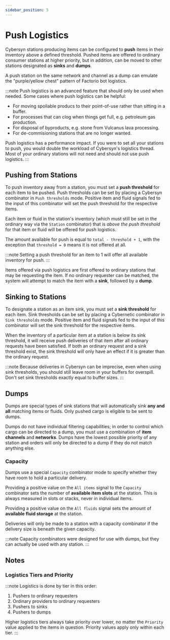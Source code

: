 ```yaml
---
sidebar_position: 5
---
```


# Push Logistics

Cybersyn stations producing items can be configured to **push** items in their inventory above a defined threshold. Pushed items are offered to ordinary consumer stations at higher priority, but in addition, can be moved to other stations designated as **sinks** and **dumps**.

A push station on the same network and channel as a dump can emulate the "purple/yellow chest" pattern of Factorio bot logistics.

:::note
Push logistics is an advanced feature that should only be used when needed. Some cases where push logistics can be helpful:

- For moving spoliable producs to their point-of-use rather than sitting in a buffer.
- For processes that can clog when things get full, e.g. petroleum gas production.
- For disposal of byproducts, e.g. stone from Vulcanus lava processing.
- For de-commisioning stations that are no longer wanted.

Push logistics has a performance impact. If you were to set all your stations to push, you would double the workload of Cybersyn's logistics thread. Most of your ordinary stations will not need and should not use push logistics.
:::

## Pushing from Stations

To push inventory away from a station, you must set a **push threshold** for each item to be pushed. Push thresholds can be set by placing a Cybersyn combinator in `Push thresholds` mode. Positive item and fluid signals fed to the input of this combinator will set the push threshold for the respective items.

Each item or fluid in the station's inventory (which must still be set in the ordinary way via the `Station` combinator) that is *above the push threshold* for that item or fluid will be offered for push logistics.

The amount available for push is equal to `total - threshold + 1`, with the exception that `threshold = 0` means it is not offered at all.

:::note
Setting a push threshold for an item to 1 will offer all available inventory for push.
:::

Items offered via push logistics are first offered to ordinary stations that may be requesting the item. If no ordinary requester can be matched, the system will attempt to match the item with a **sink**, followed by a **dump**.

## Sinking to Stations

To designate a station as an item sink, you must set a **sink threshold** for each item. Sink thresholds can be set by placing a Cybernetic combinator in `Sink thresholds` mode. Positive item and fluid signals fed to the input of this combinator will set the sink threshold for the respective items.

When the inventory of a particular item at a station is below its sink threshold, it will receive push deliveries of that item after all ordinary requests have been satisfied. If both an ordinary request and a sink threshold exist, the sink threshold will only have an effect if it is greater than the ordinary request.

:::note
Because deliveries in Cybersyn can be imprecise, even when using sink thresholds, you should still leave room in your buffers for overspill. Don't set sink thresholds exactly equal to buffer sizes.
:::

## Dumps

Dumps are special types of sink stations that will automatically sink **any and all** matching items or fluids. Only pushed cargo is eligible to be sent to dumps.

Dumps do not have individual filtering capabilities; in order to control which cargo can be directed to a dump, you must use a combination of **item channels** and **networks**. Dumps have the lowest possible priority of any station and orders will only be directed to a dump if they do not match anything else.

### Capacity

Dumps use a special `Capacity` combinator mode to specify whether they have room to hold a particular delivery.

Providing a positive value on the `All items` signal to the `Capacity` combinator sets the number of **available item slots** at the station. This is always measured in slots or stacks, never in individual items.

Providing a positive value on the `All fluids` signal sets the amount of **available fluid storage** at the station.

Deliveries will only be made to a station with a capacity combinator if the delivery size is beneath the given capacity.

:::note
Capacity combinators were designed for use with dumps, but they can actually be used with any station.
:::

## Notes

### Logistics Tiers and Priority

:::note
Logistics is done by tier in this order:

1) Pushers to ordinary requesters
2) Ordinary providers to ordinary requesters
3) Pushers to sinks
4) Pushers to dumps

Higher logistics tiers always take priority over lower, no matter the `Priority` value applied to the items in question. Priority values apply only within each tier.
:::
